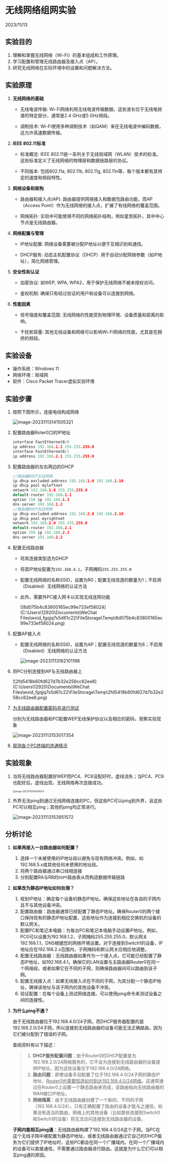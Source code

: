 # 无线网络组网实验

2023/11/13

## 实验目的

1. 理解和掌握无线网络（Wi-Fi）的基本组成和工作原理。
2. 学习配置和管理无线路由器及接入点（AP）。
3. 研究无线网络在实际环境中的设置和问题解决方法。

## 实验原理 

1. **无线网络的基础**
   - 无线电波传输: Wi-Fi网络利用无线电波传输数据。这些波长位于无线电频谱的特定部分，通常是2.4 GHz或5 GHz频段。

   - 调制技术: Wi-Fi使用多种调制技术（如QAM）来在无线电波中编码数据，这允许高速数据传输。

2. **IEEE 802.11标准**
   - 标准概览: IEEE 802.11是一系列关于无线局域网（WLAN）技术的标准。这些标准定义了无线网络的物理层和数据链路层的协议。

   - 不同版本: 包括802.11a, 802.11b, 802.11g, 802.11n等，每个版本都有其特定的速度和频段特性。

3. **网络设备和架构**
   - 路由器和接入点(AP): 路由器提供网络接入和数据包路由功能，而AP（Access Point）作为无线网络的接入点，扩展了有线网络的覆盖范围。

   - 网络拓扑: 实验中可能使用不同的网络拓扑结构，例如星型拓扑，其中中心节点是无线路由器。

4. **网络配置与管理**
   - IP地址配置: 网络设备需要被分配IP地址以便于互相识别和通信。

   - DHCP服务: 动态主机配置协议（DHCP）用于自动分配网络参数（如IP地址），简化网络管理。

5. **安全性和认证**
   - 加密协议: 如WEP, WPA, WPA2，用于保护无线网络不被未授权访问。

   - 鉴权机制: 确保只有经过验证的用户和设备可以连接到网络。

6. **性能因素**
   - 信号强度和覆盖范围: 无线网络的性能受到物理环境、设备质量和距离的影响。

   - 干扰和容量: 其他无线设备和网络可以影响Wi-Fi网络的性能，尤其是在拥挤的频段。

## 实验设备 

- 操作系统：Windows 11
- 网络环境：局域网
- 软件：Cisco Packet Tracer虚拟实验环境

## 实验步骤

1. 按照下图所示，连接电线构成网络

   ![image-20231113141505321](C:\Users\12920\AppData\Roaming\Typora\typora-user-images\image-20231113141505321.png)


2. 配置路由器Roter0口的IP地址

   ```cpp
   interface FastEthernet0/0
   ip address 192.168.1.1 255.255.255.0
   interface FastEthernet0/1
   ip address 192.168.2.1 255.255.255.0
   ```

3. 配置路由器的左右两边的DHCP

   ```cpp
   //路由器DHCP左边网络
   ip dhcp excluded-address 192.168.1.0 192.168.1.10
   ip dhcp pool myleftnet
   network 192.168.1.0 255.255.255.0
   default-router 192.168.1.1
   option 150 ip 192.168.1.3
   dns-server 192.168.1.2
   //路由器DHCP右边网络
   ip dhcp excluded-address 192.168.2.0 192.168.2.10
   ip dhcp pool myrightnet
   network 192.168.2.0 255.255.255.0
   default-router 192.168.2.1
   option 150 ip 192.168.2.3
   dns-server 192.168.2.2
   ```

4. 配置无线路由器

   - 将其连接类型选为DHCP

   - 将其IP地址配置为`192.168.4.1`，子网掩码`255.255.255.0`

   - 配置无线网络的名称SSID，设置为R0；配置无线信道的数量为1；不启用（Disabled）无线网络的认证方法

   - 此外，需要外PC接入网卡以实现无线连网功能

     ![8d075b4c83800165ec99e733ef58024](C:\Users\12920\Documents\WeChat Files\wxid_fgqjq7s5d61c22\FileStorage\Temp\8d075b4c83800165ec99e733ef58024.png)

5. 配置AP接入点

   - 配置无线网络的名称SSID，设置为AP；配置无线信道的数量为6；不启用（Disabled）无线网络的认证方法

     ![image-20231113162101198](C:\Users\12920\AppData\Roaming\Typora\typora-user-images\image-20231113162101198.png)

6. 将PC分别连接到AP与无线路由器上

   ![2fd5418b60fd627d7b32e258cc62ee8](C:\Users\12920\Documents\WeChat Files\wxid_fgqjq7s5d61c22\FileStorage\Temp\2fd5418b60fd627d7b32e258cc62ee8.png)

7. <u>为无线路由器配置密码并进行测试</u>

   分别为无线路由器和PC配置WEP无线保护协议以及相应的密码，观察实验现象

   ![image-20231113153017354](C:\Users\12920\AppData\Roaming\Typora\typora-user-images\image-20231113153017354.png)

8. <u>观测各个PC终端的连通情况</u>

## 实验现象

1. 当将无线路由器配置好WEP而PC4、PC6没配好时，虚线消失；当PC4、PC6也配好后，虚线出现，无线网络再次连接成功。

   <img src="C:\Users\12920\AppData\Roaming\Typora\typora-user-images\image-20231113154059243.png" alt="image-20231113154059243" style="zoom:50%;" />

2. 外界无法ping到通过无线网络连接的PC，但这些PC可以ping到外界，且这些PC可以相互ping；其他的ping均正常进行。

   ![image-20231113153951572](C:\Users\12920\AppData\Roaming\Typora\typora-user-images\image-20231113153951572.png)


## 分析讨论 

1. **如果再接入一台路由器如何配置？**

   1. 选择一个未被使用的IP地址段以避免与现有网络冲突。例如，如192.168.5.x或其他任何未使用的地址段。
   2. 将两个路由器通过串口线相连接
   3. 分别配置RA与RB的`OSPF`路由表从而构造数据传输链路

2. **如果改为静态IP地址如何处理？**

   1. 规划IP地址：确定每个设备的静态IP地址。确保这些地址在各自的子网内且不与其他设备冲突。
   2. 配置路由器：路由器通常已经配置了静态IP地址。确保Router0的两个接口保持现有的静态IP地址配置，这些地址作为连接到相应交换机的设备的默认网关。
   3. 配置PC和笔记本电脑：为每台PC和笔记本电脑手动设置IP地址。例如，PC0可以设置为192.168.1.2，子网掩码255.255.255.0，默认网关192.168.1.1，DNS根据您的网络环境设置。对于连接到Switch1的设备，IP地址应在192.168.2.x范围内，子网掩码和默认网关应相应地调整。
   4. 配置无线路由器：无线路由器如果作为一个接入点，它可能已经配置了静态IP地址，如192.168.4.1。确保它的LAN设置与主路由器Router0在同一个网络段，或者如果它在不同的子网，则确保路由器间可以路由到该子网。
   5. 配置无线接入点：如果无线接入点在不同的子网，为其分配一个静态IP地址，确保该地址与该子网内的其他设备不冲突。
   6. 验证配置：在每个设备上测试网络连接。可以使用ping命令来测试设备之间的连接性。

3. **为什么ping不通？**

   由于无线路由器位于192.168.4.0/24子网，而DHCP服务器配置的是192.168.2.0/24子网，所以连接到无线路由器的设备可能无法正确路由，因为它们被分配到了错误的子网。

   查阅资料有以下描述：

   > 1. **DHCP服务配置问题**：由于Router0的DHCP配置是为192.168.2.0/24网络服务的，它不会为连接到无线路由器的设备提供IP地址，因为这些设备位于192.168.4.0/24网络。
   > 2. **路由问题**：即使设备手动配置了位于192.168.4.0/24子网的静态IP地址，<u>Router0也需要知道如何到达192.168.4.0/24网络</u>。这通常通过在Router0上设置一个静态路由来完成，该路由指向无线路由器的WAN接口IP地址。
   > 3. **网络隔离**：由于无线路由器创建了一个新的、不同的子网（192.168.4.0/24），只有正确配置了路由的设备才能与之通信。如果没有适当的路由，网络上的其他设备（比如那些连接到Switch0和Switch1的设备）将无法访问连接到无线路由器的设备。

   **子网内能相互ping通**：无线路由器构建了192.168.4.0/24这个子网。当PC在这个无线子网中被配置为静态IP地址，或者无线路由器通过它自己的DHCP服务为它们提供了IP地址时，这些PC都会在同一个广播域内。在同一个广播域内的设备可以直接通信，不需要通过路由器进行路由。这就是为什么它们可以相互ping通的原因。
